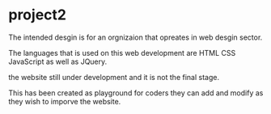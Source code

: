 # project2

The intended desgin is for an orgnizaion that opreates in web desgin sector.

The languages that is used on this web development are HTML CSS JavaScript as well as JQuery.

the website still under development and it is not the final stage.

This has been created as playground for coders they can add and modify as they wish to imporve the website.
